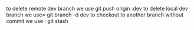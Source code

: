 to delete remote dev  branch we use git push origin :dev
to delete local dev  branch we use= git branch -d dev
to checkout to another branch without commit we use : git stash
